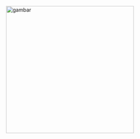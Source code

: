 <img src="https://1.bp.blogspot.com/-W7UnQSwflH0/XYV8t0_t_nI/AAAAAAAACaI/skQMZxdT2mcIoN8thaCnS0M5tY8ZDO9dwCLcBGAsYHQ/s320/Screenshot_20190920-102216.png" width="350" alt="gambar">


